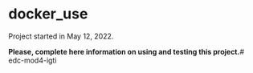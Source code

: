 # docker_use

Project started in May 12, 2022.

**Please, complete here information on using and testing this project.**# edc-mod4-igti
